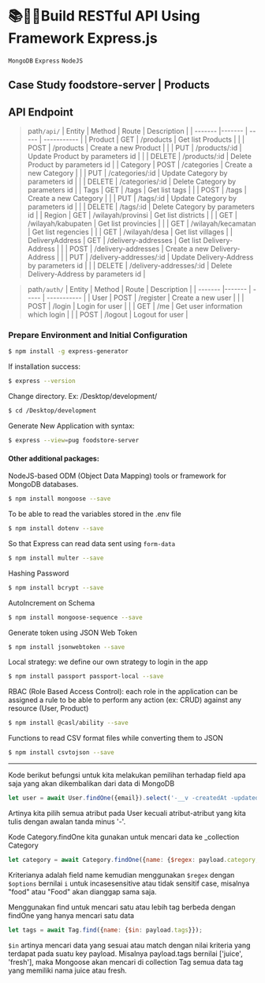# 📚👨‍💻Build RESTful API Using Framework Express.js
`MongoDB` `Express` `NodeJS`
## Case Study foodstore-server | Products

## API Endpoint
> path`/api/`
| Entity | Method | Route | Description |
| ------- |------- | ----- | ----------- |
| Product | GET    | /products | Get list Products | 
|         | POST   | /products | Create a new Product |
|         | PUT    | /products/:id | Update Product by parameters id |
|         | DELETE | /products/:id | Delete Product by parameters id |
| Category | POST   | /categories | Create a new Category |
|         | PUT    | /categories/:id | Update Category by parameters id |
|         | DELETE | /categories/:id | Delete Category by parameters id |
| Tags    | GET    | /tags | Get list tags | 
|         | POST   | /tags | Create a new Category |
|         | PUT    | /tags/:id | Update Category by parameters id |
|         | DELETE | /tags/:id | Delete Category by parameters id |
| Region | GET | /wilayah/provinsi | Get list districts | 
|       | GET | /wilayah/kabupaten | Get list provincies | 
|       | GET | /wilayah/kecamatan | Get list regencies | 
|       | GET | /wilayah/desa | Get list villages | 
| DeliveryAddress | GET    | /delivery-addresses | Get list Delivery-Address | 
|         | POST   | /delivery-addresses | Create a new Delivery-Address |
|         | PUT    | /delivery-addresses/:id | Update Delivery-Address by parameters id |
|         | DELETE | /delivery-addresses/:id | Delete Delivery-Address by parameters id |

> path`/auth/`
| Entity | Method | Route | Description |
| ------- |------- | ----- | ----------- |
| User | POST    | /register | Create a new user | 
|      | POST    | /login | Login for user | 
|      | GET    | /me | Get user information which login | 
|      | POST    | /logout | Logout for user | 

### Prepare Environment and Initial Configuration
```bash
$ npm install -g express-generator
```
If installation success:
```bash
$ express --version
```

Change directory. Ex: /Desktop/development/
```bash
$ cd /Desktop/development 
```

Generate New Application with syntax:
```bash
$ express --view=pug foodstore-server
```


#### Other additional packages:

NodeJS-based ODM (Object Data Mapping) tools or framework for MongoDB databases.
```bash
$ npm install mongoose --save
```

To be able to read the variables stored in the .env file
```bash
$ npm install dotenv --save
```

So that Express can read data sent using `form-data`
```bash
$ npm install multer --save
```

Hashing Password
```bash
$ npm install bcrypt --save
```

AutoIncrement on Schema
```bash
$ npm install mongoose-sequence --save
```

Generate token using JSON Web Token
```bash
$ npm install jsonwebtoken --save
```

Local strategy: we define our own strategy to login in the app
```bash
$ npm install passport passport-local --save
```

RBAC (Role Based Access Control): each role in the application can be assigned a rule to be able to perform any action (ex: CRUD) against any resource (User, Product)
```bash
$ npm install @casl/ability --save
```

Functions to read CSV format files while converting them to JSON
```bash
$ npm install csvtojson --save
```

---


Kode berikut befungsi untuk kita melakukan pemilihan terhadap field apa saja yang akan dikembalikan dari data di MongoDB
```js
let user = await User.findOne({email}).select('-__v -createdAt -updatedAt -cart_items -token');
```
Artinya kita pilih semua atribut pada User kecuali atribut-atribut yang kita tulis dengan awalan tanda minus '-'. 


Kode Category.findOne kita gunakan untuk mencari data ke _collection Category
```js
let category = await Category.findOne({name: {$regex: payload.category, $options: 'i' }})
```
Kriterianya adalah field name kemudian menggunakan `$regex` dengan `$options` bernilai `i` untuk
incasesensitive atau tidak sensitif case, misalnya "food" atau "Food" akan dianggap sama saja.


Menggunakan find untuk mencari satu atau lebih tag berbeda dengan findOne yang hanya mencari satu data
```js
let tags = await Tag.find({name: {$in: payload.tags}});
```
`$in` artinya mencari data yang sesuai atau match dengan nilai kriteria yang terdapat pada suatu key payload. Misalnya payload.tags bernilai ['juice', 'fresh'], maka Mongoose akan mencari di collection Tag semua data tag yang memiliki nama juice atau fresh. 
